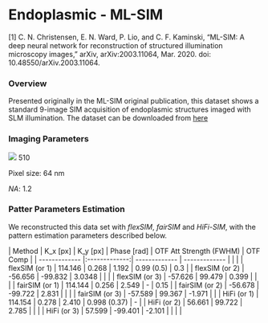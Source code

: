 # Endoplasmic - ML-SIM

[1] C. N. Christensen, E. N. Ward, P. Lio, and C. F. Kaminski, “ML-SIM: A deep neural network for reconstruction of structured illumination microscopy images,” arXiv, arXiv:2003.11064, Mar. 2020. doi: 10.48550/arXiv.2003.11064.

### Overview

Presented originally in the ML-SIM original publication, this dataset shows a standard 9-image SIM acquisition of endoplasmic structures imaged with SLM illumination. The dataset can be downloaded from [here](https://github.com/charlesnchr/ML-SIM/raw/master/Test_data/SLM-SIM%20syrlyso640-5.tif)

### Imaging Parameters

<img src="https://latex.codecogs.com/gif.latex?\lambda: " /> 510

Pixel size: 64 nm

_NA_: 1.2

### Patter Parameters Estimation

We reconstructed this data set with _flexSIM_, _fairSIM_ and _HiFi-SIM_, with the pattern estimation parameters described below.

| Method  | K_x  [px] | K_y [px] | Phase [rad] | OTF Att Strength (FWHM) | OTF Comp | 
| ------------- |:-------------:| ------------- | ------------- | | |
| flexSIM (or 1) | 114.146 | 0.268 | 1.192 | 0.99 (0.5) | 0.3 |
| flexSIM (or 2) | -56.656 | -99.832 | 3.0348 | | |
| flexSIM (or 3) | -57.626 | 99.479 | 0.399 | | |
| fairSIM (or 1) | 114.144 | 0.256 | 2.549 | - | 0.15 |
| fairSIM (or 2) | -56.678 | -99.722 | 2.831 |  | |
| fairSIM (or 3) | -57.589 | 99.367 | -1.971 | |
| HiFi (or 1) | 114.154 | 0.278 | 2.410 | 0.998 (0.37) | - | 
| HiFi (or 2) | 56.661 | 99.722 | 2.785 |  | |
| HiFi (or 3) | 57.599 | -99.401 | -2.101 |  | | |